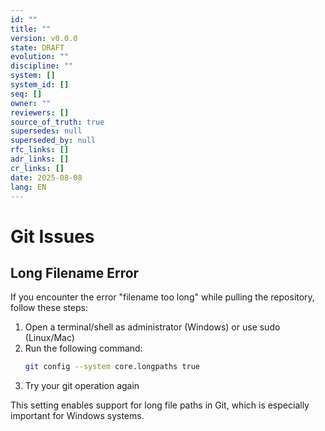 ```yaml
---
id: ""
title: ""
version: v0.0.0
state: DRAFT
evolution: ""
discipline: ""
system: []
system_id: []
seq: []
owner: ""
reviewers: []
source_of_truth: true
supersedes: null
superseded_by: null
rfc_links: []
adr_links: []
cr_links: []
date: 2025-08-08
lang: EN
---
```


# Git Issues

## Long Filename Error

If you encounter the error "filename too long" while pulling the repository, follow these steps:

1. Open a terminal/shell as administrator (Windows) or use sudo (Linux/Mac)
2. Run the following command:
   ```bash
   git config --system core.longpaths true
   ```
3. Try your git operation again

This setting enables support for long file paths in Git, which is especially important for Windows systems. 
